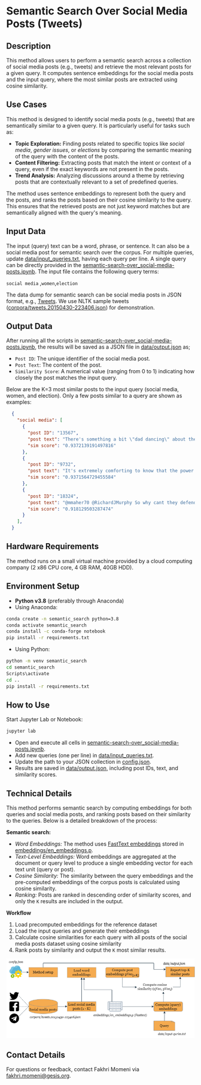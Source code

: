 # Semantic Search Over Social Media Posts (Tweets)

## Description
This method allows users to perform a semantic search across a collection of social media posts (e.g., tweets) and retrieve the most relevant posts for a given query. It computes sentence embeddings for the social media posts and the input query, where the most similar posts are extracted using cosine similarity.

## Use Cases
This method is designed to identify social media posts (e.g., tweets) that are semantically similar to a given query. It is particularly useful for tasks such as:

- **Topic Exploration:** Finding posts related to specific topics like *social media*, *gender issues*, or *elections* by comparing the semantic meaning of the query with the content of the posts.
- **Content Filtering:** Extracting posts that match the intent or context of a query, even if the exact keywords are not present in the posts.
- **Trend Analysis:** Analyzing discussions around a theme by retrieving posts that are contextually relevant to a set of predefined queries.

The method uses sentence embeddings to represent both the query and the posts, and ranks the posts based on their cosine similarity to the query. This ensures that the retrieved posts are not just keyword matches but are semantically aligned with the query's meaning.

## Input Data
The input (query) text can be a word, phrase, or sentence. It can also be a social media post for semantic search over the corpus. For multiple queries, update [data/input_queries.txt](https://github.com/BDA-KTS/semantic-search-over_social-media-posts/blob/main/data/input_queries.txt), having each query per line. A single query can be directly provided in the [semantic-search-over_social-media-posts.ipynb](https://github.com/BDA-KTS/semantic-search-over_social-media-posts/blob/main/semantic-search-over_social-media-posts.ipynb). The input file contains the following query terms: 

`social media` ,`women`,`election`
 
The data dump for semantic search can be social media posts in JSON format, e.g., [Tweets](https://developer.x.com/en/docs/x-api/data-dictionary/object-model/tweet). We use NLTK sample tweets ([corpora/tweets.20150430-223406.json](https://github.com/BDA-KTS/semantic-search-over_social-media-posts/blob/main/corpora/tweets.20150430-223406.json)) for demonstration.

## Output Data 
After running all the scripts in [semantic-search-over_social-media-posts.ipynb](https://github.com/BDA-KTS/semantic-search-over_social-media-posts/blob/main/semantic-search-over_social-media-posts.ipynb), the results will be saved as a JSON file in [data/output.json](https://github.com/BDA-KTS/semantic-search-over_social-media-posts/blob/main/data/output.json) as;

- `Post ID`: The unique identifier of the social media post.  
- `Post Text`: The content of the post.  
- `Similarity Score`: A numerical value (ranging from 0 to 1) indicating how closely the post matches the input query.  

Below are the K=3 most similar posts to the input query (social media, women, and election). Only a few posts similar to a query are shown as examples:

```json
  {
    "social media": [
      {
        "post ID": "13567",
        "post text": "There's something a bit \"dad dancing\" about the way the Tories try to electioneer via social media https://t.co/WH0cmv76VD",
        "sim score": "0.9372139191497816"
      },
      {
        "post ID": "9732",
        "post text": "It's extremely comforting to know that the power of mainstream media has been diluted by social media? #SNP",
        "sim score": "0.9371564729455584"
      },
      {
        "post ID": "18324",
        "post text": "@mmaher70 @RichardJMurphy So why cant they defend the position thats just total incompetence constantly allow Tories to set agenda esp media",
        "sim score": "0.918129503287474"
      }
    ],
  }
```

## Hardware Requirements
The method runs on a small virtual machine provided by a cloud computing company (2 x86 CPU core, 4 GB RAM, 40GB HDD).

## Environment Setup

- **Python v3.8** (preferably through Anaconda)
- Using Anaconda:
  
```bash
conda create -n semantic_search python=3.8
conda activate semantic_search
conda install -c conda-forge notebook
pip install -r requirements.txt
```

- Using Python:

```bash
python -m venv semantic_search
cd semantic_search
Scripts\activate
cd ..
pip install -r requirements.txt
```

## How to Use
Start Jupyter Lab or Notebook:

```bash
jupyter lab
```

- Open and execute all cells in [semantic-search-over_social-media-posts.ipynb](https://github.com/BDA-KTS/semantic-search-over_social-media-posts/blob/main/semantic-search-over_social-media-posts.ipynb).
- Add new queries (one per line) in [data/input_queries.txt](https://github.com/BDA-KTS/semantic-search-over_social-media-posts/blob/main//data/input_queries.txt).
- Update the path to your JSON collection in [config.json](https://github.com/BDA-KTS/semantic-search-over_social-media-posts/blob/main//config.json).
- Results are saved in [data/output.json](https://github.com/BDA-KTS/semantic-search-over_social-media-posts/blob/main//data/output.json), including post IDs, text, and similarity scores.

## Technical Details

This method performs semantic search by computing embeddings for both queries and social media posts, and ranking posts based on their similarity to the queries. Below is a detailed breakdown of the process:

**Semantic search:**

- *Word Embeddings:* The method uses [FastText embeddings](https://dl.fbaipublicfiles.com/fasttext/vectors-english/wiki-news-300d-1M.vec.zip) stored in [embeddings/en_embeddings.p](https://github.com/BDA-KTS/semantic-search-over_social-media-posts/blob/main/embeddings/en_embeddings.p).
- *Text-Level Embeddings:* Word embeddings are aggregated at the document or query level to produce a single embedding vector for each text unit (query or post).
- *Cosine Similarity:* The similarity between the query embeddings and the pre-computed embeddings of the corpus posts is calculated using cosine similarity.
- *Ranking:* Posts are ranked in descending order of similarity scores, and only the `K` results are included in the output.

**Workflow**

1. Load precomputed embeddings for the reference dataset
2. Load the input queries and generate their embeddings
3. Calculate cosine similarities for each query with all posts of the social media posts dataset using cosine similarity
4. Rank posts by similarity and output the `K` most similar results.

![semantic search workflow](semantic-search-design.png)

## Contact Details
For questions or feedback, contact Fakhri Momeni via [fakhri.momeni@gesis.org](mailto:fakhri.momeni@gesis.org).
